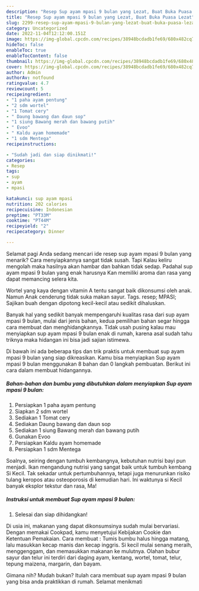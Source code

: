 ```yaml
---
description: "Resep Sup ayam mpasi 9 bulan yang Lezat, Buat Buka Puasa Lezat"
title: "Resep Sup ayam mpasi 9 bulan yang Lezat, Buat Buka Puasa Lezat"
slug: 2299-resep-sup-ayam-mpasi-9-bulan-yang-lezat-buat-buka-puasa-lezat
category: Uncategorized
date: 2022-11-04T12:12:00.151Z
image: https://img-global.cpcdn.com/recipes/38948bcdadb1fe69/680x482cq70/sup-ayam-mpasi-9-bulan-foto-resep-utama.jpg
hideToc: false
enableToc: true
enableTocContent: false
thumbnail: https://img-global.cpcdn.com/recipes/38948bcdadb1fe69/680x482cq70/sup-ayam-mpasi-9-bulan-foto-resep-utama.jpg
cover: https://img-global.cpcdn.com/recipes/38948bcdadb1fe69/680x482cq70/sup-ayam-mpasi-9-bulan-foto-resep-utama.jpg
author: Admin
authorAv: notfound
ratingvalue: 4.7
reviewcount: 5
recipeingredient:
- "1 paha ayam pentung"
- "2 sdm wortel"
- "1 Tomat cery"
- " Daung bawang dan daun sop"
- "1 siung Bawang merah dan bawang putih"
- " Evoo"
- " Kaldu ayam homemade"
- "1 sdm Mentega"
recipeinstructions:

- "Sudah jadi dan siap dinikmati!"
categories:
- Resep
tags:
- sup
- ayam
- mpasi

katakunci: sup ayam mpasi 
nutrition: 202 calories
recipecuisine: Indonesian
preptime: "PT33M"
cooktime: "PT44M"
recipeyield: "2"
recipecategory: Dinner

---
```



Selamat pagi Anda sedang mencari ide resep sup ayam mpasi 9 bulan yang menarik? Cara menyiapkannya sangat tidak susah. Tapi Kalau keliru mengolah maka hasilnya akan hambar dan bahkan tidak sedap. Padahal sup ayam mpasi 9 bulan yang enak harusnya Kan memiliki aroma dan rasa yang dapat memancing selera kita.


Wortel yang kaya dengan vitamin A tentu sangat baik dikonsumsi oleh anak. Namun Anak cenderung tidak suka makan sayur. Tags. resep; MPASI; Sajikan buah dengan dipotong kecil-kecil atau sedikit dihaluskan.

Banyak hal yang sedikit banyak mempengaruhi kualitas rasa dari sup ayam mpasi 9 bulan, mulai dari jenis bahan, kedua pemilihan bahan segar hingga cara membuat dan menghidangkannya. Tidak usah pusing kalau mau menyiapkan sup ayam mpasi 9 bulan enak di rumah, karena asal sudah tahu triknya maka hidangan ini bisa jadi sajian istimewa.


Di bawah ini ada beberapa tips dan trik praktis untuk membuat sup ayam mpasi 9 bulan yang siap dikreasikan. Kamu bisa menyiapkan Sup ayam mpasi 9 bulan menggunakan 8 bahan dan 0 langkah pembuatan. Berikut ini cara dalam membuat hidangannya.

<!--inarticleads1-->

##### Bahan-bahan dan bumbu yang dibutuhkan dalam menyiapkan Sup ayam mpasi 9 bulan:

1. Persiapkan 1 paha ayam pentung
1. Siapkan 2 sdm wortel
1. Sediakan 1 Tomat cery
1. Sediakan  Daung bawang dan daun sop
1. Sediakan 1 siung Bawang merah dan bawang putih
1. Gunakan  Evoo
1. Persiapkan  Kaldu ayam homemade
1. Persiapkan 1 sdm Mentega


Soalnya, seiring dengan tumbuh kembangnya, kebutuhan nutrisi bayi pun menjadi. Ikan mengandung nutrisi yang sangat baik untuk tumbuh kembang Si Kecil. Tak sekadar untuk pertumbuhannya, tetapi juga menurunkan risiko tulang keropos atau osteoporosis di kemudian hari. Ini waktunya si Kecil banyak eksplor tekstur dan rasa, Ma! 

<!--inarticleads2-->

##### Instruksi untuk membuat Sup ayam mpasi 9 bulan:


1. Selesai dan siap dihidangkan!

Di usia ini, makanan yang dapat dikonsumsinya sudah mulai bervariasi. Dengan memakai Cookpad, kamu menyetujui Kebijakan Cookie dan Ketentuan Pemakaian. Cara membuat : Tumis bumbu halus hingga matang, lalu masukkan kecap manis dan kecap inggris. Si kecil mulai senang meraih, menggenggam, dan memasukkan makanan ke mulutnya. Olahan bubur sayur dan telur ini terdiri dari daging ayam, kentang, wortel, tomat, telur, tepung maizena, margarin, dan bayam. 

Gimana nih? Mudah bukan? Itulah cara membuat sup ayam mpasi 9 bulan yang bisa anda praktikkan di rumah. Selamat menikmati

